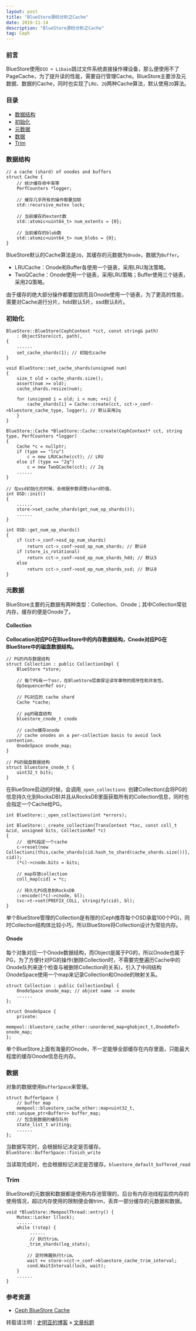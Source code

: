 ```yaml
---
layout: post
title: "BlueStore源码分析之Cache"
date: 2019-11-14
description: "BlueStore源码分析之Cache"
tag: Ceph
---
```


### 前言

BlueStore使用`DIO + Libaio`跳过文件系统直接操作裸设备，那么便使用不了PageCache，为了提升读的性能，需要自行管理Cache。BlueStore主要涉及元数据、数据的Cache，同时也实现了`LRU`、`2Q`两种Cache算法，默认使用`2Q`算法。

### 目录

* [数据结构](#chapter1)
* [初始化](#chapter2)
* [元数据](#chapter3)
* [数据](#chapter4)
* [Trim](#chapter5)

### <a name="chapter1"></a>数据结构

```
// a cache (shard) of onodes and buffers
struct Cache {
	// 统计缓存命中率等
	PerfCounters *logger;
	
	// 缓存几乎所有的操作都要加锁
	std::recursive_mutex lock;
	
	// 当前缓存的extent数
	std::atomic<uint64_t> num_extents = {0};
	
	// 当前缓存的blob数
	std::atomic<uint64_t> num_blobs = {0};  
}
```

BlueStore默认的Cache算法是`2Q`，其缓存的元数据为`Onode`，数据为`Buffer`。

* LRUCache：Onode和Buffer各使用一个链表，采用LRU淘汰策略。
* TwoQCache：Onode使用一个链表，采用LRU策略；Buffer使用三个链表，采用2Q策略。

由于缓存的绝大部分操作都要加锁而且Onode使用一个链表，为了更高的性能，需要对Cache进行分片，hdd默认5片，ssd默认8片。

### <a name="chapter2"></a>初始化

```
BlueStore::BlueStore(CephContext *cct, const string& path)
	: ObjectStore(cct, path),
{
	......
	set_cache_shards(1); // 初始化cache
}

void BlueStore::set_cache_shards(unsigned num)
{
	size_t old = cache_shards.size();
	assert(num >= old);
	cache_shards.resize(num);

	for (unsigned i = old; i < num; ++i) {
		cache_shards[i] = Cache::create(cct, cct->_conf->bluestore_cache_type, logger); // 默认采用2q
	}
}

BlueStore::Cache *BlueStore::Cache::create(CephContext* cct, string type, PerfCounters *logger)
{
	Cache *c = nullptr;
	if (type == "lru")
		c = new LRUCache(cct); // LRU
	else if (type == "2q")
		c = new TwoQCache(cct); // 2q
	......
}

// 在osd初始化的时候，会根据参数调整shard的值。
int OSD::init()
{
	......
	store->set_cache_shards(get_num_op_shards());
	......
}

int OSD::get_num_op_shards()
{
	if (cct->_conf->osd_op_num_shards)
		return cct->_conf->osd_op_num_shards; // 默认0
	if (store_is_rotational)
		return cct->_conf->osd_op_num_shards_hdd; // 默认5
	else
		return cct->_conf->osd_op_num_shards_ssd; // 默认8
}
```

### <a name="chapter3"></a>元数据

BlueStore主要的元数据有两种类型：Collection、Onode；其中Collection常驻内存，缓存的便是Onode了。

#### Collection

**Collocation对应PG在BlueStore中的内存数据结构，Cnode对应PG在BlueStore中的磁盘数据结构。**

```
// PG的内存数据结构
struct Collection : public CollectionImpl {
	BlueStore *store;
	
	// 每个PG有一个osr，在BlueStore层面保证读写事物的顺序性和并发性。
	OpSequencerRef osr;
	
	// PG对应的 cache shard
	Cache *cache;
	
	// pg的磁盘结构
	bluestore_cnode_t cnode
	
	// cache缓存onode
	// cache onodes on a per-collection basis to avoid lock contention.
	OnodeSpace onode_map;
}

// PG的磁盘数据结构
struct bluestore_cnode_t {
	uint32_t bits;
}
```
在BlueStore启动的时候，会调用`_open_collections `创建Collection(会将PG的信息持久化到RocksDB)并且从RocksDB里面获取所有的Collection信息，同时也会指定一个Cache给PG。

```
int BlueStore::_open_collections(int *errors);

int BlueStore::_create_collection(TransContext *txc, const coll_t &cid, unsigned bits, CollectionRef *c)
{
	// 	给PG指定一个cache
	c->reset(new Collectioni(this,cache_shards[cid.hash_to_shard(cache_shards.size())], cid)); 
	(*c)->cnode.bits = bits;
	
	// map存放collection
	coll_map[cid] = *c;

	// 持久化PG信息到RocksDB
	::encode((*c)->cnode, bl);
	txc->t->set(PREFIX_COLL, stringify(cid), bl);
}

```

单个BlueStore管理的Collection是有限的(Ceph推荐每个OSD承载100个PG)，同时Collection结构体比较小巧，所以BlueStore将Collection设计为常驻内存。

#### Onode

每个对象对应一个Onode数据结构，而Object是属于PG的，所以Onode也属于PG，为了方便针对PG的操作(删除Collection时，不需要完整遍历Cache中的Onode队列来逐个检查与被删除Collection的关系)，引入了中间结构OnodeSpace使用一个map来记录Collection和Onode的映射关系。

```
struct Collection : public CollectionImpl {
	OnodeSpace onode_map; // objcet name -> onode
	......
};

struct OnodeSpace {
	private:
		mempool::bluestore_cache_other::unordered_map<ghobject_t,OnodeRef> onode_map;
};
```

单个BlueStore上面有海量的Onode，不一定能够全部缓存在内存里面，只能最大程度的缓存Onode信息在内存。

### <a name="chapter4"></a>数据

对象的数据使用`BufferSpace`来管理。

```
struct BufferSpace {
	// buffer map
	mempool::bluestore_cache_other::map<uint32_t, std::unique_ptr<Buffer>> buffer_map;
	// 包含脏数据的缓存队列
	state_list_t writing;
	......
};
```

当数据写完时，会根据标记决定是否缓存。`BlueStore::BufferSpace::finish_write`

当读取完成时，也会根据标记决定是否缓存。`bluestore_default_buffered_read`

### <a name="chapter5"></a>Trim

BlueStore的元数据和数据都是使用内存池管理的，后台有内存池线程监控内存的使用情况，超过内存使用的限制便会做trim，丢弃一部分缓存的元数据和数据。

```
void *BlueStore::MempoolThread::entry() {
    Mutex::Locker l(lock);
    ......
    while (!stop) {
    	 ......
    	 // 执行trim。
        _trim_shards(log_stats);
        
        // 定时唤醒执行trim。
        wait += store->cct->_conf->bluestore_cache_trim_interval;
        cond.WaitInterval(lock, wait);
    }
    ......
}
```

### 参考资源

* [Ceph BlueStore Cache](http://blog.wjin.org/posts/ceph-bluestore-cache.html)

转载请注明：[史明亚的博客](https://shimingyah.github.io) » [文章标题](文章链接)
